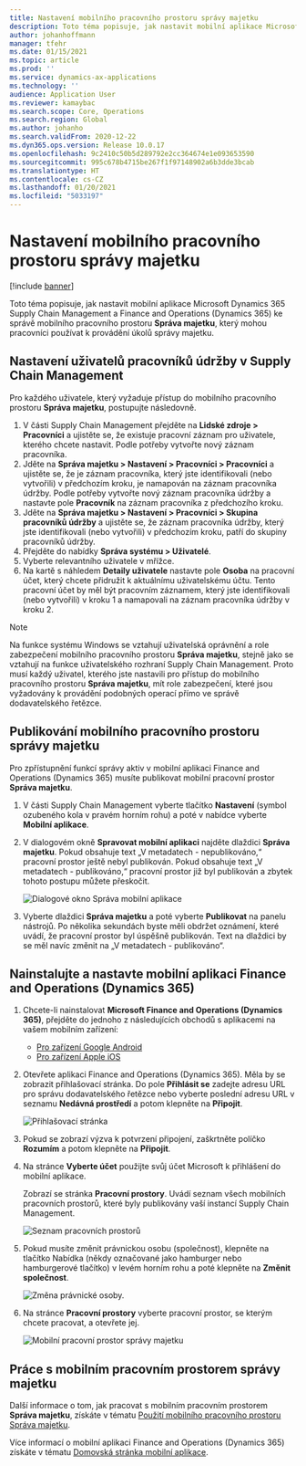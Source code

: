 ```yaml
---
title: Nastavení mobilního pracovního prostoru správy majetku
description: Toto téma popisuje, jak nastavit mobilní aplikace Microsoft Dynamics 365 Supply Chain Management a Finance and Operations (Dynamics 365) pro spuštění mobilního pracovního prostoru Asset management, který mohou pracovníci použít k provádění úkolů správy majetku.
author: johanhoffmann
manager: tfehr
ms.date: 01/15/2021
ms.topic: article
ms.prod: ''
ms.service: dynamics-ax-applications
ms.technology: ''
audience: Application User
ms.reviewer: kamaybac
ms.search.scope: Core, Operations
ms.search.region: Global
ms.author: johanho
ms.search.validFrom: 2020-12-22
ms.dyn365.ops.version: Release 10.0.17
ms.openlocfilehash: 9c2410c50b5d289792e2cc364674e1e093653590
ms.sourcegitcommit: 995c678b4715be267f1f97148902a6b3dde3bcab
ms.translationtype: HT
ms.contentlocale: cs-CZ
ms.lasthandoff: 01/20/2021
ms.locfileid: "5033197"
---
```

# <a name="set-up-the-asset-management-mobile-workspace"></a>Nastavení mobilního pracovního prostoru správy majetku

[!include [banner](../includes/banner.md)]

Toto téma popisuje, jak nastavit mobilní aplikace Microsoft Dynamics 365 Supply Chain Management a Finance and Operations (Dynamics 365) ke správě mobilního pracovního prostoru **Správa majetku**, který mohou pracovníci používat k provádění úkolů správy majetku.

## <a name="set-up-maintenance-worker-users-in-supply-chain-management"></a>Nastavení uživatelů pracovníků údržby v Supply Chain Management

Pro každého uživatele, který vyžaduje přístup do mobilního pracovního prostoru **Správa majetku**, postupujte následovně.

1. V části Supply Chain Management přejděte na **Lidské zdroje \> Pracovníci** a ujistěte se, že existuje pracovní záznam pro uživatele, kterého chcete nastavit. Podle potřeby vytvořte nový záznam pracovníka.
1. Jděte na **Správa majetku \> Nastavení \> Pracovníci \> Pracovníci** a ujistěte se, že je záznam pracovníka, který jste identifikovali (nebo vytvořili) v předchozím kroku, je namapován na záznam pracovníka údržby. Podle potřeby vytvořte nový záznam pracovníka údržby a nastavte pole **Pracovník** na záznam pracovníka z předchozího kroku.
1. Jděte na **Správa majetku \> Nastavení \> Pracovníci \> Skupina pracovníků údržby** a ujistěte se, že záznam pracovníka údržby, který jste identifikovali (nebo vytvořili) v předchozím kroku, patří do skupiny pracovníků údržby.
1. Přejděte do nabídky **Správa systému \> Uživatelé**.
1. Vyberte relevantního uživatele v mřížce.
1. Na kartě s náhledem **Detaily uživatele** nastavte pole **Osoba** na pracovní účet, který chcete přidružit k aktuálnímu uživatelskému účtu. Tento pracovní účet by měl být pracovním záznamem, který jste identifikovali (nebo vytvořili) v kroku 1 a namapovali na záznam pracovníka údržby v kroku 2.

> [!NOTE]
> Na funkce systému Windows se vztahují uživatelská oprávnění a role zabezpečení mobilního pracovního prostoru **Správa majetku**, stejně jako se vztahují na funkce uživatelského rozhraní Supply Chain Management. Proto musí každý uživatel, kterého jste nastavili pro přístup do mobilního pracovního prostoru **Správa majetku**, mít role zabezpečení, které jsou vyžadovány k provádění podobných operací přímo ve správě dodavatelského řetězce.

## <a name="publish-the-asset-management-mobile-workspace"></a>Publikování mobilního pracovního prostoru správy majetku

Pro zpřístupnění funkcí správy aktiv v mobilní aplikaci Finance and Operations (Dynamics 365) musíte publikovat mobilní pracovní prostor **Správa majetku**.

1. V části Supply Chain Management vyberte tlačítko **Nastavení** (symbol ozubeného kola v pravém horním rohu) a poté v nabídce vyberte **Mobilní aplikace**.
1. V dialogovém okně **Spravovat mobilní aplikaci** najděte dlaždici **Správa majetku**. Pokud obsahuje text „V metadatech - nepublikováno,“ pracovní prostor ještě nebyl publikován. Pokud obsahuje text „V metadatech - publikováno,“ pracovní prostor již byl publikován a zbytek tohoto postupu můžete přeskočit.

    ![Dialogové okno Správa mobilní aplikace](media/mobile-workspaces.png "Dialogové okno Správa mobilní aplikace")

1. Vyberte dlaždici **Správa majetku** a poté vyberte **Publikovat** na panelu nástrojů. Po několika sekundách byste měli obdržet oznámení, které uvádí, že pracovní prostor byl úspěšně publikován. Text na dlaždici by se měl navíc změnit na „V metadatech - publikováno“.

## <a name="install-and-set-up-the-finance-and-operations-dynamics-365-mobile-app"></a>Nainstalujte a nastavte mobilní aplikaci Finance and Operations (Dynamics 365)

1. Chcete-li nainstalovat **Microsoft Finance and Operations (Dynamics 365)**, přejděte do jednoho z následujících obchodů s aplikacemi na vašem mobilním zařízení:

    - [Pro zařízení Google Android](https://go.microsoft.com/fwlink/?linkid=850662)
    - [Pro zařízení Apple iOS](https://go.microsoft.com/fwlink/?linkid=850663)

1. Otevřete aplikaci Finance and Operations (Dynamics 365). Měla by se zobrazit přihlašovací stránka. Do pole **Přihlásit se** zadejte adresu URL pro správu dodavatelského řetězce nebo vyberte poslední adresu URL v seznamu **Nedávná prostředí** a potom klepněte na **Připojit**.

    ![Přihlašovací stránka](media/mobile-app-sign-in.png "Přihlašovací stránka")

1. Pokud se zobrazí výzva k potvrzení připojení, zaškrtněte políčko **Rozumím** a potom klepněte na **Připojit**.
1. Na stránce **Vyberte účet** použijte svůj účet Microsoft k přihlášení do mobilní aplikace.

    Zobrazí se stránka **Pracovní prostory**. Uvádí seznam všech mobilních pracovních prostorů, které byly publikovány vaší instancí Supply Chain Management.

    ![Seznam pracovních prostorů](media/mobile-app-workspaces.png "Seznam pracovních prostorů")

1. Pokud musíte změnit právnickou osobu (společnost), klepněte na tlačítko Nabídka (někdy označované jako hamburger nebo hamburgerové tlačítko) v levém horním rohu a poté klepněte na **Změnit společnost**.

    ![Změna právnické osoby.](media/mobile-app-change-comp.png "Změna právnické osoby.")

1. Na stránce **Pracovní prostory** vyberte pracovní prostor, se kterým chcete pracovat, a otevřete jej.

    ![Mobilní pracovní prostor správy majetku](media/mobile-app-asset-workspace.png "Mobilní pracovní prostor správy majetku")

## <a name="work-with-the-asset-management-mobile-workspace"></a>Práce s mobilním pracovním prostorem správy majetku

Další informace o tom, jak pracovat s mobilním pracovním prostorem **Správa majetku**, získáte v tématu [Použití mobilního pracovního prostoru Správa majetku](asset-management-mobile-workspace.md).

Více informací o mobilní aplikaci Finance and Operations (Dynamics 365) získáte v tématu [Domovská stránka mobilní aplikace](../../fin-ops-core/dev-itpro/mobile-apps/Mobile-app-home-page.md).
